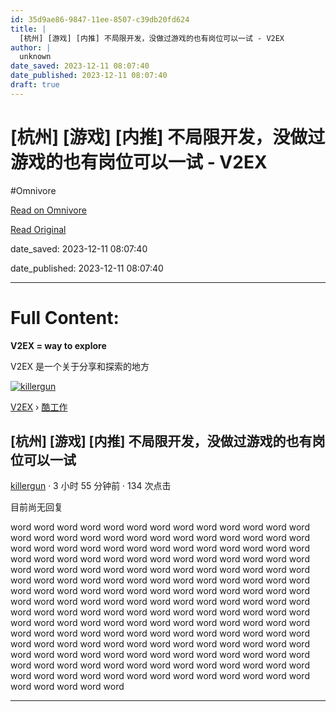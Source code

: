 ```yaml
---
id: 35d9ae86-9847-11ee-8507-c39db20fd624
title: |
  [杭州] [游戏] [内推] 不局限开发，没做过游戏的也有岗位可以一试 - V2EX
author: |
  unknown
date_saved: 2023-12-11 08:07:40
date_published: 2023-12-11 08:07:40
draft: true
---
```


# [杭州] [游戏] [内推] 不局限开发，没做过游戏的也有岗位可以一试 - V2EX
#Omnivore

[Read on Omnivore](https://omnivore.app/me/v-2-ex-18c59d57616)

[Read Original](https://www.v2ex.com/t/999502)

date_saved: 2023-12-11 08:07:40

date_published: 2023-12-11 08:07:40

--- 

# Full Content: 

**V2EX = way to explore**

V2EX 是一个关于分享和探索的地方 

[![killergun](https://proxy-prod.omnivore-image-cache.app/0x0,sgVZXdCGp2Vk-yUGBZEbK1QSZDqWkvnqI1Ey11A_zGYc/https://cdn.v2ex.com/avatar/0c3e/b37a/236282_large.png?m=1702208149)](https://www.v2ex.com/member/killergun)

[V2EX](https://www.v2ex.com/)  › [酷工作](https://www.v2ex.com/go/jobs)

## \[杭州\] \[游戏\] \[内推\] 不局限开发，没做过游戏的也有岗位可以一试

[killergun](https://www.v2ex.com/member/killergun) · 3 小时 55 分钟前 · 134 次点击 

目前尚无回复

word word word word word word word word word word word word word word word word word word word word word word word word word word word word word word word word word word word word word word word word word word word word word word word word word word word word word word word word word word word word word word word word word word word word word word word word word word word word word word word word word word word word word word word word word word word word word word word word word word word word word word word word word word word word word word word word word word word word word word word word word word word word word word word word word word word word word word word word word word word word word word word word word word word word word word word word word word word word word word word word word word word word word word word word word word word word word word word word word word word word word word word word word word word word word word word word word word word word word word word word

---

